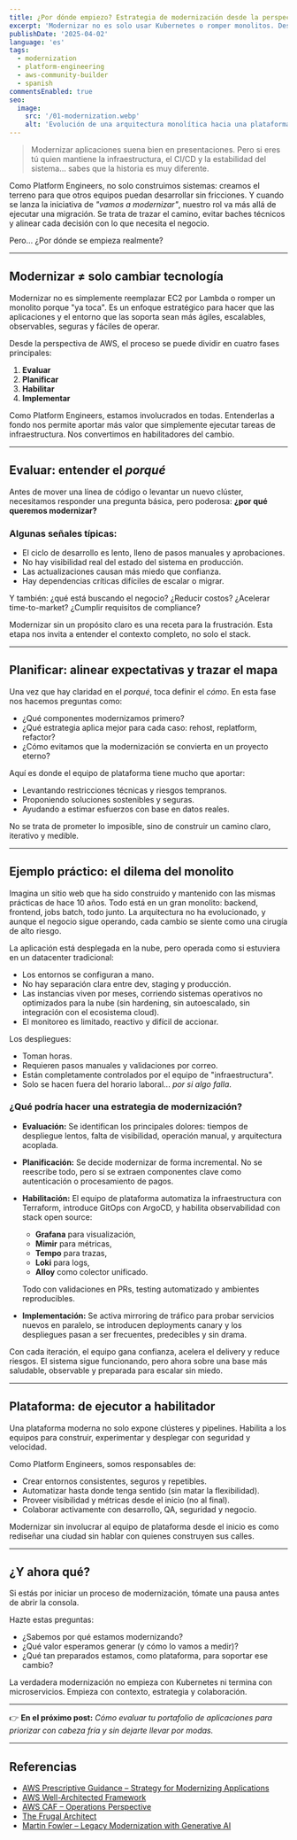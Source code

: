 ```yaml
---
title: ¿Por dónde empiezo? Estrategia de modernización desde la perspectiva de un Platform Engineer
excerpt: 'Modernizar no es solo usar Kubernetes o romper monolitos. Desde la trinchera de un Platform Engineer, modernizar significa entender por qué, planear cómo y habilitar el cambio sin poner en riesgo la operación. En este post exploramos las fases estratégicas de modernización y cómo traducirlas en acciones reales desde plataforma, con ejemplos prácticos, herramientas open source y aprendizajes aplicables al día a día.'
publishDate: '2025-04-02'
language: 'es'
tags:
  - modernization
  - platform-engineering
  - aws-community-builder
  - spanish
commentsEnabled: true
seo:
  image:
    src: '/01-modernization.webp'
    alt: 'Evolución de una arquitectura monolítica hacia una plataforma moderna'
---
```


> Modernizar aplicaciones suena bien en presentaciones. Pero si eres tú quien mantiene la infraestructura, el CI/CD y la estabilidad del sistema… sabes que la historia es muy diferente.

Como Platform Engineers, no solo construimos sistemas: creamos el terreno para que otros equipos puedan desarrollar sin fricciones. Y cuando se lanza la iniciativa de _"vamos a modernizar"_, nuestro rol va más allá de ejecutar una migración. Se trata de trazar el camino, evitar baches técnicos y alinear cada decisión con lo que necesita el negocio.

Pero… ¿Por dónde se empieza realmente?

---

## Modernizar ≠ solo cambiar tecnología

Modernizar no es simplemente reemplazar EC2 por Lambda o romper un monolito porque "ya toca". Es un enfoque estratégico para hacer que las aplicaciones y el entorno que las soporta sean más ágiles, escalables, observables, seguras y fáciles de operar.

Desde la perspectiva de AWS, el proceso se puede dividir en cuatro fases principales:

1. **Evaluar**
2. **Planificar**
3. **Habilitar**
4. **Implementar**

Como Platform Engineers, estamos involucrados en todas. Entenderlas a fondo nos permite aportar más valor que simplemente ejecutar tareas de infraestructura. Nos convertimos en habilitadores del cambio.

---

## Evaluar: entender el _porqué_

Antes de mover una línea de código o levantar un nuevo clúster, necesitamos responder una pregunta básica, pero poderosa: **¿por qué queremos modernizar?**

### Algunas señales típicas:

- El ciclo de desarrollo es lento, lleno de pasos manuales y aprobaciones.
- No hay visibilidad real del estado del sistema en producción.
- Las actualizaciones causan más miedo que confianza.
- Hay dependencias críticas difíciles de escalar o migrar.

Y también: ¿qué está buscando el negocio? ¿Reducir costos? ¿Acelerar time-to-market? ¿Cumplir requisitos de compliance?

Modernizar sin un propósito claro es una receta para la frustración. Esta etapa nos invita a entender el contexto completo, no solo el stack.

---

## Planificar: alinear expectativas y trazar el mapa

Una vez que hay claridad en el _porqué_, toca definir el _cómo_. En esta fase nos hacemos preguntas como:

- ¿Qué componentes modernizamos primero?
- ¿Qué estrategia aplica mejor para cada caso: rehost, replatform, refactor?
- ¿Cómo evitamos que la modernización se convierta en un proyecto eterno?

Aquí es donde el equipo de plataforma tiene mucho que aportar:

- Levantando restricciones técnicas y riesgos tempranos.
- Proponiendo soluciones sostenibles y seguras.
- Ayudando a estimar esfuerzos con base en datos reales.

No se trata de prometer lo imposible, sino de construir un camino claro, iterativo y medible.

---

## Ejemplo práctico: el dilema del monolito

Imagina un sitio web que ha sido construido y mantenido con las mismas prácticas de hace 10 años. Todo está en un gran monolito: backend, frontend, jobs batch, todo junto. La arquitectura no ha evolucionado, y aunque el negocio sigue operando, cada cambio se siente como una cirugía de alto riesgo.

La aplicación está desplegada en la nube, pero operada como si estuviera en un datacenter tradicional:

- Los entornos se configuran a mano.
- No hay separación clara entre dev, staging y producción.
- Las instancias viven por meses, corriendo sistemas operativos no optimizados para la nube (sin hardening, sin autoescalado, sin integración con el ecosistema cloud).
- El monitoreo es limitado, reactivo y difícil de accionar.

Los despliegues:

- Toman horas.
- Requieren pasos manuales y validaciones por correo.
- Están completamente controlados por el equipo de "infraestructura".
- Solo se hacen fuera del horario laboral... _por si algo falla_.

### ¿Qué podría hacer una estrategia de modernización?

- **Evaluación:** Se identifican los principales dolores: tiempos de despliegue lentos, falta de visibilidad, operación manual, y arquitectura acoplada.
- **Planificación:** Se decide modernizar de forma incremental. No se reescribe todo, pero sí se extraen componentes clave como autenticación o procesamiento de pagos.
- **Habilitación:** El equipo de plataforma automatiza la infraestructura con Terraform, introduce GitOps con ArgoCD, y habilita observabilidad con stack open source:

  - **Grafana** para visualización,
  - **Mimir** para métricas,
  - **Tempo** para trazas,
  - **Loki** para logs,
  - **Alloy** como colector unificado.

  Todo con validaciones en PRs, testing automatizado y ambientes reproducibles.

- **Implementación:** Se activa mirroring de tráfico para probar servicios nuevos en paralelo, se introducen deployments canary y los despliegues pasan a ser frecuentes, predecibles y sin drama.

Con cada iteración, el equipo gana confianza, acelera el delivery y reduce riesgos. El sistema sigue funcionando, pero ahora sobre una base más saludable, observable y preparada para escalar sin miedo.

---

## Plataforma: de ejecutor a habilitador

Una plataforma moderna no solo expone clústeres y pipelines. Habilita a los equipos para construir, experimentar y desplegar con seguridad y velocidad.

Como Platform Engineers, somos responsables de:

- Crear entornos consistentes, seguros y repetibles.
- Automatizar hasta donde tenga sentido (sin matar la flexibilidad).
- Proveer visibilidad y métricas desde el inicio (no al final).
- Colaborar activamente con desarrollo, QA, seguridad y negocio.

Modernizar sin involucrar al equipo de plataforma desde el inicio es como rediseñar una ciudad sin hablar con quienes construyen sus calles.

---

## ¿Y ahora qué?

Si estás por iniciar un proceso de modernización, tómate una pausa antes de abrir la consola.

Hazte estas preguntas:

- ¿Sabemos por qué estamos modernizando?
- ¿Qué valor esperamos generar (y cómo lo vamos a medir)?
- ¿Qué tan preparados estamos, como plataforma, para soportar ese cambio?

La verdadera modernización no empieza con Kubernetes ni termina con microservicios. Empieza con contexto, estrategia y colaboración.

---

👉 **En el próximo post:** _Cómo evaluar tu portafolio de aplicaciones para priorizar con cabeza fría y sin dejarte llevar por modas._

---

## Referencias

- [AWS Prescriptive Guidance – Strategy for Modernizing Applications](https://docs.aws.amazon.com/prescriptive-guidance/latest/strategy-modernizing-applications/welcome.html)
- [AWS Well-Architected Framework](https://docs.aws.amazon.com/wellarchitected/latest/framework/welcome.html)
- [AWS CAF – Operations Perspective](https://docs.aws.amazon.com/whitepapers/latest/aws-caf-operations-perspective/aws-caf-operations-perspective.html)
- [The Frugal Architect](https://thefrugalarchitect.com/laws/)
- [Martin Fowler – Legacy Modernization with Generative AI](https://martinfowler.com/articles/legacy-modernization-gen-ai.html)
